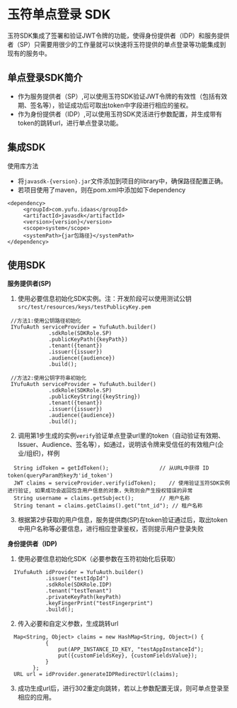 玉符单点登录 SDK
======
玉符SDK集成了签署和验证JWT令牌的功能，使得身份提供者（IDP）和服务提供者（SP）只需要用很少的工作量就可以快速将玉符提供的单点登录等功能集成到现有的服务中。

## 单点登录SDK简介

* 作为服务提供者（SP）,可以使用玉符SDK验证JWT令牌的有效性（包括有效期、签名等），验证成功后可取出token中字段进行相应的鉴权。
* 作为身份提供者（IDP）,可以使用玉符SDK灵活进行参数配置，并生成带有token的跳转url，进行单点登录功能。


## 集成SDK
使用库方法
  * 将`javasdk-{version}.jar`文件添加到项目的library中，确保路径配置正确。
  * 若项目使用了maven，则在pom.xml中添加如下dependency
  ```
  <dependency>
       <groupId>com.yufu.idaas</groupId>
       <artifactId>javasdk</artifactId>
       <version>{version}</version>
       <scope>system</scope>
       <systemPath>{jar包路径}</systemPath>
  </dependency>
  ```

## 使用SDK
**服务提供者(SP)**
1. 使用必要信息初始化SDK实例。注：开发阶段可以使用测试公钥`src/test/resources/keys/testPublicyKey.pem`
```
 //方法1:使用公钥路径初始化
 IYufuAuth serviceProvider = YufuAuth.builder()
             .sdkRole(SDKRole.SP)
             .publicKeyPath({keyPath})
             .tenant({tenant})
             .issuer({issuer})
             .audience({audience})
             .build();
             
 //方法2:使用公钥字符串初始化
 IYufuAuth serviceProvider = YufuAuth.builder()
             .sdkRole(SDKRole.SP)
             .publicKeyString({keyString})
             .tenant({tenant})
             .issuer({issuer})
             .audience({audience})
             .build();
```

2. 调用第1步生成的实例`verify`验证单点登录url里的token（自动验证有效期、Issuer、Audience、签名等），如通过，说明该令牌来受信任的有效租户(企业/组织)，样例
```
  String idToken = getIdToken();                // 从URL中获得 ID token(queryParam的key为'id_token')
  JWT claims = serviceProvider.verify(idToken);    // 使用验证玉符SDK实例进行验证, 如果成功会返回包含用户信息的对象，失败则会产生授权错误的异常
  String username = claims.getSubject();        // 用户名称
  String tenant = claims.getClaims().get("tnt_id"); // 租户名称
```

3. 根据第2步获取的用户信息，服务提供商(SP)在token验证通过后，取出token中用户名称等必要信息，进行相应登录鉴权，否则提示用户登录失败

**身份提供者（IDP)**
1. 使用必要信息初始化SDK（必要参数在玉符初始化后获取）
```
  IYufuAuth idProvider = YufuAuth.builder()
            .issuer("testIdpId")
            .sdkRole(SDKRole.IDP)
            .tenant("testTenant")
            .privateKeyPath(keyPath)
            .keyFingerPrint("testFingerprint")
            .build();
```
2. 传入必要和自定义参数，生成跳转url
```
  Map<String, Object> claims = new HashMap<String, Object>() {
            {
                put(APP_INSTANCE_ID_KEY, "testAppInstanceId");
                put({customFieldsKey}, {customFieldsValue});
            }
        };
  URL url = idProvider.generateIDPRedirectUrl(claims);
```
3. 成功生成url后，进行302重定向跳转，若以上参数配置无误，则可单点登录至相应的应用。
 
